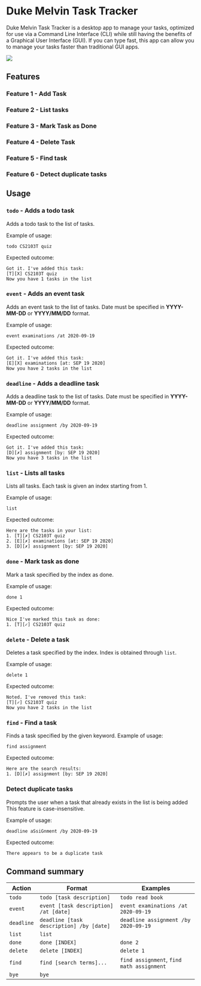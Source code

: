 # Duke Melvin Task Tracker
Duke Melvin Task Tracker is a desktop app to manage your tasks,
optimized for use via a Command Line Interface (CLI) while 
still having the benefits of a Graphical User Interface (GUI). 
If you can type fast, this app can allow you to manage your tasks
faster than traditional GUI apps.

<img src="Ui.png"/>

## Features 

### Feature 1 - Add Task
### Feature 2 - List tasks
### Feature 3 - Mark Task as Done
### Feature 4 - Delete Task
### Feature 5 - Find task 
### Feature 6 - Detect duplicate tasks
## Usage

### `todo` - Adds a todo task

Adds a todo task to the list of tasks.

Example of usage: 

`todo CS2103T quiz`

Expected outcome:

`Got it. I've added this task:`\
`[T][X] CS2103T quiz`\
`Now you have 1 tasks in the list`

### `event` - Adds an event task

Adds an event task to the list of tasks. Date must be specified in <b>YYYY-MM-DD</b> or <b>YYYY/MM/DD</b> format.

Example of usage:

`event examinations /at 2020-09-19`

Expected outcome:

`Got it. I've added this task:`\
`[E][X] examinations [at: SEP 19 2020]`\
`Now you have 2 tasks in the list`

### `deadline` - Adds a deadline task

Adds a deadline task to the list of tasks. Date must be specified in <b>YYYY-MM-DD</b> or <b>YYYY/MM/DD</b> format.

Example of usage:

`deadline assignment /by 2020-09-19`

Expected outcome:

`Got it. I've added this task:`\
`[D][✗] assignment [by: SEP 19 2020]`\
`Now you have 3 tasks in the list`

### `list` - Lists all tasks

Lists all tasks. Each task is given an index starting from 1.

Example of usage:

`list`

Expected outcome:

`Here are the tasks in your list:`\
`1. [T][✗] CS2103T quiz`\
`2. [E][✗] examinations [at: SEP 19 2020]`\
`3. [D][✗] assignment [by: SEP 19 2020]`

### `done` - Mark task as done

Mark a task specified by the index as done.

Example of usage:

`done 1`

Expected outcome:

`Nice I've marked this task as done:`\
`1. [T][✓] CS2103T quiz`

### `delete` - Delete a task

Deletes a task specified by the index. Index is obtained through `list`.

Example of usage:

`delete 1`

Expected outcome:

`Noted. I've removed this task:`\
`[T][✓] CS2103T quiz`\
`Now you have 2 tasks in the list`

### `find` - Find a task

Finds a task specified by the given keyword.
Example of usage:

`find assignment`

Expected outcome:

`Here are the search results:`\
`1. [D][✗] assignment [by: SEP 19 2020]`

### Detect duplicate tasks

Prompts the user when a task that already exists in the list is being added
This feature is case-insensitive.

Example of usage:

`deadline aSsiGnment /by 2020-09-19`

Expected outcome:

`There appears to be a duplicate task`

## Command summary
|Action|Format|Examples|
|--------------|----------------|----------------|
|`todo` | `todo [task description]` | `todo read book`|
|`event` | `event [task description] /at [date]` | `event examinations /at 2020-09-19`|
|`deadline` | `deadline [task description] /by [date]` | `deadline assignment /by 2020-09-19`|
|`list` | `list`|
|`done` | `done [INDEX]` | `done 2`|
|`delete` | `delete [INDEX]` | `delete 1`| 
|`find` | `find [search terms]...` | `find assignment`, `find math assignment`|
|`bye` | `bye`|
